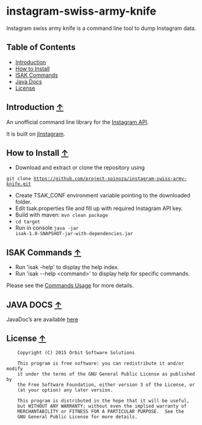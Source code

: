# instagram-swiss-army-knife
Instagram swiss army knife is a command line tool to dump Instagram data.

## <a name="toc">Table of Contents</a>
* [Introduction](#introduction)
* [How to Install](#how-to-install)
* [ISAK Commands](#isak-commands)
* [Java Docs](#java-docs)
* [License](#license)

## <a name="introduction">Introduction</a> [&#8593;](#toc)
An unofficial command line library for the [Instagram API](http://instagram.com/developer/).

It is built on [jInstagram](https://github.com/sachin-handiekar/jInstagram).

## <a name="how-to-install">How to Install</a> [&#8593;](#toc)

* Download and extract or clone the repository using

<code>git clone https://github.com/project-spinoza/instagram-swiss-army-knife.git</code>
* Create TSAK_CONF environment variable pointing to the downloaded folder.
* Edit tsak.properties file and fill up with required Instagram API key.
* Build with maven: <code>mvn clean package</code>
* <code>cd target</code>
* Run in console <code>java -jar isak-1.0-SNAPSHOT-jar-with-dependencies.jar</code>

## <a name="isak-commands">ISAK Commands</a> [&#8593;](#toc)
* Run 'isak -help' to display the help index.
* Run 'isak --help &lt;command&gt;' to display help for specific commands.

Please see the [Commands Usage](https://github.com/project-spinoza/instagram-swiss-army-knife/wiki/Commands-Usage) for more details.

## <a name="java-docs">JAVA DOCS</a> [&#8593;](#toc)
JavaDoc’s are available [here](http://malexander493.github.io/instagram-swiss-army-knife-test/)


## <a name="license">License</a> [&#8593;](#toc)

        Copyright (C) 2015 Orbit Software Solutions
 
        This program is free software: you can redistribute it and/or modify
        it under the terms of the GNU General Public License as published by
        the Free Software Foundation, either version 3 of the License, or
        (at your option) any later version.
 
        This program is distributed in the hope that it will be useful,
        but WITHOUT ANY WARRANTY; without even the implied warranty of
        MERCHANTABILITY or FITNESS FOR A PARTICULAR PURPOSE.  See the
        GNU General Public License for more details.
